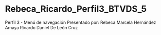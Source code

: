 # Rebeca_Ricardo_Perfil3_BTVDS_5
Perfil 3 - Menú de navegación 
Presentado por: 
Rebeca Marcela Hernández Amaya 
Ricardo Daniel De León Cruz
